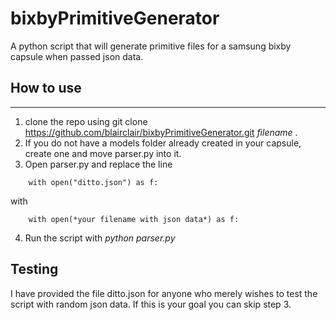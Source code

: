 # bixbyPrimitiveGenerator
A python script that will generate primitive files for a samsung bixby capsule when passed json data.

How to use
----------------
----------------
1. clone the repo using git clone https://github.com/blairclair/bixbyPrimitiveGenerator.git *filename* .
2. If you do not have a models folder already created in your capsule, create one and move parser.py into it.
3. Open parser.py and replace the line 
```
    with open("ditto.json") as f:  
```
with
```
    with open(*your filename with json data*) as f:
```    
4. Run the script with *python parser.py*

Testing
--------
I have provided the file ditto.json for anyone who merely wishes to test the script with random json data. If this is your goal you can skip step 3.
